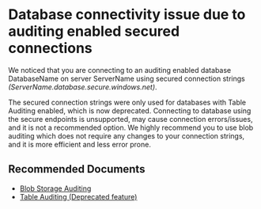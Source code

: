 <properties
	pageTitle="Database Connectivity issue due to invalid credentials detected"
	description="Database Connectivity issue due to invalid credentials using Data Security Proxy"
	infoBubbleText="Found recent connectivity issue. See details on the right."
	service="microsoft.sql"
	resource="servers"
	authors="subbu-kandhaswamy, swbhartims"
  	ms.author="subbuk, swbharti"
	displayOrder=""
	articleId="IsUsingDataSecurityProxy_20566AB1-A1DE-46DD-9A10-D875D54E326F"
	diagnosticScenario="crc_sqldb_connectivity"
	selfHelpType="rca"
	supportTopicIds=""
	resourceTags=""
	productPesIds=""
	cloudEnvironments="public"
/>
# Database connectivity issue due to auditing enabled secured connections

<!--issueDescription-->
We noticed that you are connecting to an auditing enabled database <!--$DatabaseName-->DatabaseName<!--/$DatabaseName--> on server <!--$ServerName-->ServerName<!--/$ServerName--> using secured connection strings *(<!--$ServerName-->ServerName<!--/$ServerName-->.database.secure.windows.net)*.
<!--/issueDescription-->

The secured connection strings were only used for databases with Table Auditing enabled, which is now deprecated. Connecting to database using the secure endpoints is unsupported, may cause connection errors/issues, and it is not a recommended option. We highly recommend you to use blob auditing which does not require any changes to your connection strings, and it is more efficient and less error prone.

## **Recommended Documents**

* [Blob Storage Auditing](https://docs.microsoft.com/azure/sql-database/sql-database-auditing)
* [Table Auditing (Deprecated feature)](https://docs.microsoft.com/azure/sql-database/sql-database-auditing-and-dynamic-data-masking-downlevel-clients)
